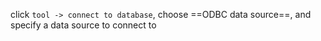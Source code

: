 click `tool -> connect to database`, choose ==ODBC data source==, and specify a data source to connect to